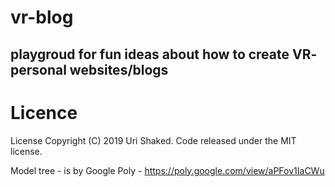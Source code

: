 # vr-blog

## playgroud for fun ideas about how to create VR- personal websites/blogs


# Licence

License
Copyright (C) 2019 Uri Shaked. Code released under the MIT license.

Model tree - is by Google Poly - https://poly.google.com/view/aPFov1IaCWu